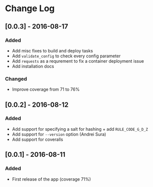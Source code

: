 # Change Log


## [0.0.3] - 2016-08-17

### Added
* Add misc fixes to build and deploy tasks
* Add `validate_config` to check every config parameter
* Add `requests` as a requrement to fix a container deployment issue
* Add installation docs

### Changed
* Improve coverage from 71 to 76%


## [0.0.2] - 2016-08-12

### Added
* Add support for specifying a salt for hashing + add `RULE_CODE_G_D_Z`
* Add support for `--version` option (Andrei Sura)
* Add support for coveralls


## [0.0.1] - 2016-08-11

### Added
- First release of the app (coverage 71%)
